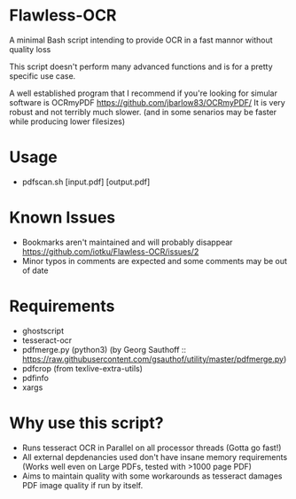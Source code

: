# Flawless-OCR
A minimal Bash script intending to provide OCR in a fast mannor without quality loss

This script doesn't perform many advanced functions and is for a pretty specific use case.

A well established program that I recommend if you're looking for simular software is OCRmyPDF https://github.com/jbarlow83/OCRmyPDF/
It is very robust and not terribly much slower. (and in some senarios may be faster while producing lower filesizes)
    
# Usage
- pdfscan.sh [input.pdf] [output.pdf]

# Known Issues
* Bookmarks aren't maintained and will probably disappear https://github.com/iotku/Flawless-OCR/issues/2
* Minor typos in comments are expected and some comments may be out of date 

# Requirements
- ghostscript
- tesseract-ocr
- pdfmerge.py (python3) (by Georg Sauthoff :: https://raw.githubusercontent.com/gsauthof/utility/master/pdfmerge.py)
- pdfcrop (from texlive-extra-utils)
- pdfinfo
- xargs

# Why use this script?
* Runs tesseract OCR in Parallel on all processor threads (Gotta go fast!)
* All external depdenancies used don't have insane memory requirements (Works well even on Large PDFs, tested with >1000 page PDF)
* Aims to maintain quality with some workarounds as tesseract damages PDF image quality if run by itself.
